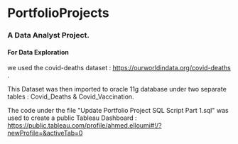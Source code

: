 # PortfolioProjects

<h3>A Data Analyst Project. </h3>

<b><h4> For Data Exploration </h4> </b> we used the covid-deaths dataset : https://ourworldindata.org/covid-deaths .

  This Dataset was then imported to oracle 11g database under two separate tables : Covid_Deaths & Covid_Vaccination.
  
  The code under the file "Update Portfolio Project SQL Script Part 1.sql" was used to create a public Tableau Dashboard : https://public.tableau.com/profile/ahmed.elloumi#!/?newProfile=&activeTab=0

